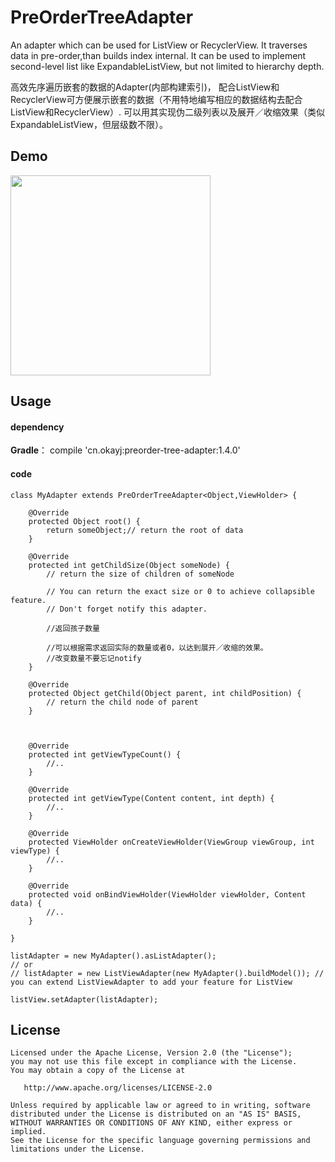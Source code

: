 # PreOrderTreeAdapter
An adapter which can be used for ListView or RecyclerView. It traverses data in pre-order,than builds index internal.
It can be used to implement second-level list like ExpandableListView, but not limited to hierarchy depth.

高效先序遍历嵌套的数据的Adapter(内部构建索引)，
配合ListView和RecyclerView可方便展示嵌套的数据（不用特地编写相应的数据结构去配合ListView和RecyclerView）.
可以用其实现伪二级列表以及展开／收缩效果（类似ExpandableListView，但层级数不限）。

## Demo
<p>
   <img src="https://github.com/jack-cook/PreOrderTreeAdapter/blob/master/display/device-2017-01-23-021752.png" width="320" />
</p>

## Usage

#### dependency

**Gradle**：
compile 'cn.okayj:preorder-tree-adapter:1.4.0'


#### code

    class MyAdapter extends PreOrderTreeAdapter<Object,ViewHolder> {

        @Override
        protected Object root() {
            return someObject;// return the root of data
        }

        @Override
        protected int getChildSize(Object someNode) {
            // return the size of children of someNode

            // You can return the exact size or 0 to achieve collapsible feature.
            // Don't forget notify this adapter.

            //返回孩子数量

            //可以根据需求返回实际的数量或者0，以达到展开／收缩的效果。
            //改变数量不要忘记notify
        }

        @Override
        protected Object getChild(Object parent, int childPosition) {
            // return the child node of parent
        }



        @Override
        protected int getViewTypeCount() {
            //..
        }

        @Override
        protected int getViewType(Content content, int depth) {
            //..
        }

        @Override
        protected ViewHolder onCreateViewHolder(ViewGroup viewGroup, int viewType) {
            //..
        }

        @Override
        protected void onBindViewHolder(ViewHolder viewHolder, Content data) {
            //..
        }

    }

    listAdapter = new MyAdapter().asListAdapter();
    // or
    // listAdapter = new ListViewAdapter(new MyAdapter().buildModel()); // you can extend ListViewAdapter to add your feature for ListView

    listView.setAdapter(listAdapter);


## License
    Licensed under the Apache License, Version 2.0 (the "License");
    you may not use this file except in compliance with the License.
    You may obtain a copy of the License at

       http://www.apache.org/licenses/LICENSE-2.0

    Unless required by applicable law or agreed to in writing, software
    distributed under the License is distributed on an "AS IS" BASIS,
    WITHOUT WARRANTIES OR CONDITIONS OF ANY KIND, either express or implied.
    See the License for the specific language governing permissions and
    limitations under the License.